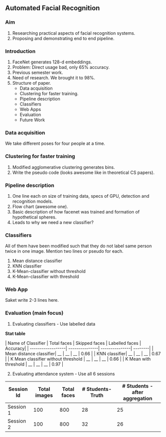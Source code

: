 ## Automated Facial Recognition

### Aim 
1. Researching practical aspects of facial recognition systems.
2. Proposing and demonstrating end to end pipeline.

### Introduction
1. FaceNet generates 128-d embeddings.
2. Problem: Direct usage bad, only 65% accuracy.
3. Previous semester work.
4. Need of research. We brought it to 98%. 
5. Structure of paper.
	- Data acquisition
	- Clustering for faster training.
	- Pipeline description
	- Classifiers
	- Web Apps
	- Evaluation
	- Future Work

### Data acquisition
We take different poses for four people at a time.

### Clustering for faster training
1. Modified agglomerative clustering generates bins. 
2. Write the pseudo code (looks awesome like in theoretical CS papers).

### Pipeline description
1. One line each on size of training data, specs of GPU, detection and recognition models.
2. Flow chart (awesome one).
3. Basic description of how facenet was trained and formation of hypothetical spheres.
4. Leads to why we need a new classifier?

### Classifiers 
All of them have been modified such that they do not label same person twice in one image. Mention two lines or pseudo for each.
1. Mean distance classifier
2. KNN classifier
3. K-Mean-classifier without threshold
4. K-Mean-classifier with threshold

### Web App
Saket write 2-3 lines here.

### Evaluation (main focus)
1. Evaluating classifiers - Use labelled data

**Stat table**

| Name of Classifier | Total faces | Skipped faces | Labelled faces | Accuracy|
| ------------------| ---------------| ---------------| --------|
| Mean distance classifier| __ | __ | __ | 0.66 |
| KNN classifier| __ | __ | __ | 0.67 |
| K Mean classifier without threshold | __ |  __ | __ | 0.66 |
| K Mean with threshold | __ | __ | __ | 0.97 |

2. Evaluating attendance system - Use all 6 sessions

| Session Id | Total images | Total faces | # Students- Truth | # Students -after aggregation |
| ------------------| ---------------| ---------------| -------------| ---------------- |
| Session 1 | 100| 800| 28| 25| 
| Session 2 | 100| 800| 32| 26| 
  
